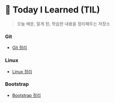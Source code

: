 # 📖 Today I Learned (TIL)
> 오늘 배운, 알게 된, 학습한 내용을 정리해두는 저장소

### Git
- [Git 정리](https://github.com/Jiheon-Lee/TIL/blob/master/Git/Git.md)

### Linux
- [Linux 정리](https://github.com/Jiheon-Lee/TIL/blob/master/Linux/Linux.md)

### Bootstrap
- [Bootstrap 정리](https://github.com/Jiheon-Lee/TIL/blob/master/Bootstrap/Bootstrap.md)
